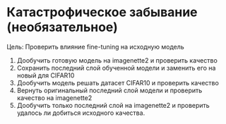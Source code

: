 # Катастрофическое забывание (необязательное)
Цель: Проверить влияние fine-tuning на исходную модель
1. Дообучить готовую модель на imagenette2 и проверить качество
2. Сохранить последний слой обученной модели и заменить его на новый для CIFAR10
2. Дообучить модель решать датасет CIFAR10 и проверить качество
3. Вернуть оригинальный последний слой модели и проверить качество на imagenette2
4. Дообучить только последний слой на imagenette2 и проверить удалось ли добиться исходного качества.